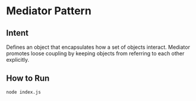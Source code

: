 # Mediator Pattern

## Intent
Defines an object that encapsulates how a set of objects interact. Mediator promotes loose coupling by keeping objects from referring to each other explicitly.

## How to Run
```bash
node index.js
```
